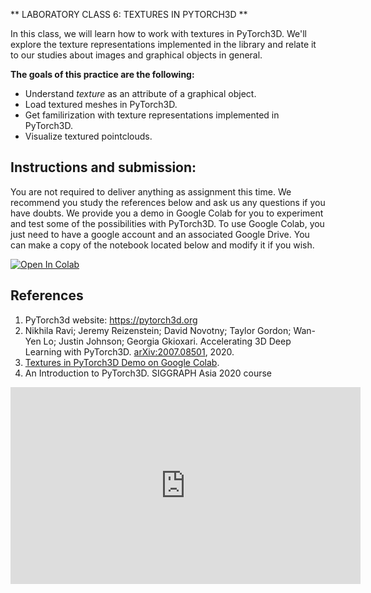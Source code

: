 
** LABORATORY CLASS 6: TEXTURES IN PYTORCH3D **

In this class, we will learn how to work with textures in PyTorch3D. We'll explore the texture representations implemented in the library and relate it to our studies about images and  graphical objects in general.

**The goals of this practice are the following:**

-   Understand *texture* as an attribute of a graphical object.
-   Load textured meshes in PyTorch3D.
-   Get familirization with texture representations implemented in PyTorch3D.
-   Visualize textured pointclouds.

## Instructions and submission:

You are not required to deliver anything as assignment this time. We recommend you study the references below and ask us any questions if you have doubts. We provide you a demo in Google Colab for you to experiment and test some of the possibilities with PyTorch3D. To use Google Colab, you just need to have a google account and an associated Google Drive. You can make a copy of the notebook located below and modify it if you wish.

<a href="https://colab.research.google.com/github/hallpaz/3dsystems23/blob/main/assignments/lab6_textures.ipynb" target="_blank"><img src="https://colab.research.google.com/assets/colab-badge.svg" alt="Open In Colab"/></a>


## References

1. PyTorch3d website: https://pytorch3d.org
2. Nikhila Ravi; Jeremy Reizenstein; David Novotny; Taylor Gordon; Wan-Yen Lo; Justin Johnson; Georgia Gkioxari. Accelerating 3D Deep Learning with PyTorch3D. [arXiv:2007.08501](https://arxiv.org/abs/2007.08501), 2020.
3. [Textures in PyTorch3D Demo on Google Colab](https://colab.research.google.com/github/hallpaz/3dsystems23/blob/main/assignments/lab6_textures.ipynb).
4. An Introduction to PyTorch3D. SIGGRAPH Asia 2020 course
<iframe width="560" height="315" src="https://www.youtube.com/embed/MOBAJb5nJRI" title="YouTube video player" frameborder="0" allow="accelerometer; autoplay; clipboard-write; encrypted-media; gyroscope; picture-in-picture" allowfullscreen></iframe>